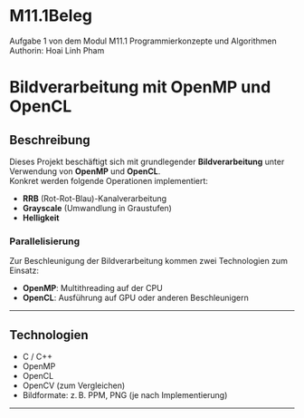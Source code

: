 # M11.1Beleg
Aufgabe 1 von dem Modul M11.1 Programmierkonzepte und Algorithmen
Authorin: Hoai Linh Pham
# Bildverarbeitung mit OpenMP und OpenCL

## Beschreibung

Dieses Projekt beschäftigt sich mit grundlegender **Bildverarbeitung** unter Verwendung von **OpenMP** und **OpenCL**.  
Konkret werden folgende Operationen implementiert:

- **RRB** (Rot-Rot-Blau)-Kanalverarbeitung
- **Grayscale** (Umwandlung in Graustufen)
- **Helligkeit**

### Parallelisierung

Zur Beschleunigung der Bildverarbeitung kommen zwei Technologien zum Einsatz:

- **OpenMP**: Multithreading auf der CPU
- **OpenCL**: Ausführung auf GPU oder anderen Beschleunigern

---

##  Technologien
- C / C++
- OpenMP
- OpenCL
- OpenCV (zum Vergleichen)
- Bildformate: z. B. PPM, PNG (je nach Implementierung)

---

